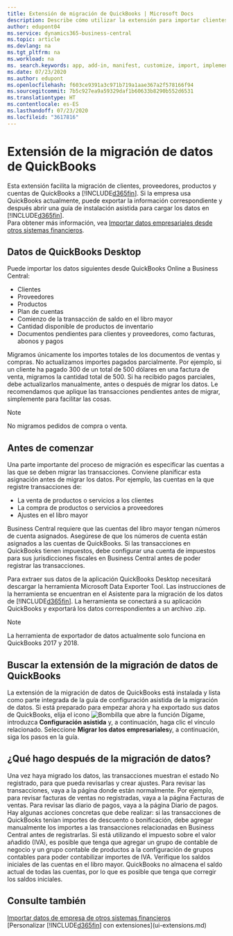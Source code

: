 ```yaml
---
title: Extensión de migración de QuickBooks | Microsoft Docs
description: Describe cómo utilizar la extensión para importar clientes, proveedores, elementos y cuentas de QuickBooks Desktop a Business Central.
author: edupont04
ms.service: dynamics365-business-central
ms.topic: article
ms.devlang: na
ms.tgt_pltfrm: na
ms.workload: na
ms. search.keywords: app, add-in, manifest, customize, import, implement
ms.date: 07/23/2020
ms.author: edupont
ms.openlocfilehash: f603ce9391a3c971b719a1aae367a2f578166f94
ms.sourcegitcommit: 7b5c927ea9a59329daf1b60633b8290b552d6531
ms.translationtype: HT
ms.contentlocale: es-ES
ms.lasthandoff: 07/23/2020
ms.locfileid: "3617816"
---
```

# <a name="the-quickbooks-data-migration-extension"></a>Extensión de la migración de datos de QuickBooks

Esta extensión facilita la migración de clientes, proveedores, productos y cuentas de QuickBooks a [!INCLUDE[d365fin](includes/d365fin_md.md)]. Si la empresa usa QuickBooks actualmente, puede exportar la información correspondiente y después abrir una guía de instalación asistida para cargar los datos en [!INCLUDE[d365fin](includes/d365fin_md.md)].  
Para obtener más información, vea [Importar datos empresariales desde otros sistemas financieros](across-import-data-configuration-packages.md).

## <a name="data-from-quickbooks-desktop"></a>Datos de QuickBooks Desktop

Puede importar los datos siguientes desde QuickBooks Online a Business Central:

- Clientes  
- Proveedores  
- Productos  
- Plan de cuentas  
- Comienzo de la transacción de saldo en el libro mayor  
- Cantidad disponible de productos de inventario  
- Documentos pendientes para clientes y proveedores, como facturas, abonos y pagos  

Migramos únicamente los importes totales de los documentos de ventas y compras. No actualizamos importes pagados parcialmente. Por ejemplo, si un cliente ha pagado 300 de un total de 500 dólares en una factura de venta, migramos la cantidad total de 500. Si ha recibido pagos parciales, debe actualizarlos manualmente, antes o después de migrar los datos. Le recomendamos que aplique las transacciones pendientes antes de migrar, simplemente para facilitar las cosas.

> [!NOTE]
> No migramos pedidos de compra o venta.

## <a name="before-you-start"></a>Antes de comenzar

Una parte importante del proceso de migración es especificar las cuentas a las que se deben migrar las transacciones. Conviene planificar esta asignación antes de migrar los datos. Por ejemplo, las cuentas en la que registre transacciones de:

- La venta de productos o servicios a los clientes  
- La compra de productos o servicios a proveedores  
- Ajustes en el libro mayor  

Business Central requiere que las cuentas del libro mayor tengan números de cuenta asignados. Asegúrese de que los números de cuenta están asignados a las cuentas de QuickBooks.
Si las transacciones en QuickBooks tienen impuestos, debe configurar una cuenta de impuestos para sus jurisdicciones fiscales en Business Central antes de poder registrar las transacciones.

Para extraer sus datos de la aplicación QuickBooks Desktop necesitará descargar la herramienta Microsoft Data Exporter Tool.  Las instrucciones de la herramienta se encuentran en el Asistente para la migración de los datos de [!INCLUDE[d365fin](includes/d365fin_md.md)]. La herramienta se conectará a su aplicación QuickBooks y exportará los datos correspondientes a un archivo .zip.  

> [!NOTE]
> La herramienta de exportador de datos actualmente solo funciona en QuickBooks 2017 y 2018.

## <a name="finding-the-quickbooks-data-migration-extension"></a>Buscar la extensión de la migración de datos de QuickBooks

La extensión de la migración de datos de QuickBooks está instalada y lista como parte integrada de la guía de configuración asistida de la migración de datos. Si está preparado para empezar ahora y ha exportado sus datos de QuickBooks, elija el icono ![Bombilla que abre la función Dígame](media/ui-search/search_small.png "Dígame qué desea hacer"), introduzca **Configuración asistida** y, a continuación, haga clic el vínculo relacionado. Seleccione **Migrar los datos empresariales**y, a continuación, siga los pasos en la guía.  

## <a name="what-do-i-do-after-i-migrate-data"></a>¿Qué hago después de la migración de datos?

Una vez haya migrado los datos, las transacciones muestran el estado No registrado, para que pueda revisarlas y crear ajustes. Para revisar las transacciones, vaya a la página donde están normalmente. Por ejemplo, para revisar facturas de ventas no registradas, vaya a la página Facturas de ventas. Para revisar las diario de pagos, vaya a la página Diario de pagos.
Hay algunas acciones concretas que debe realizar: si las transacciones de QuickBooks tenían importes de descuento o bonificación, debe agregar manualmente los importes a las transacciones relacionadas en Business Central antes de registrarlas.
Si está utilizando el impuesto sobre el valor añadido (IVA), es posible que tenga que agregar un grupo de contable de negocio y un grupo contable de productos a la configuración de grupos contables para poder contabilizar importes de IVA.
Verifique los saldos iniciales de las cuentas en el libro mayor. QuickBooks no almacena el saldo actual de todas las cuentas, por lo que es posible que tenga que corregir los saldos iniciales.

## <a name="see-also"></a>Consulte también

[Importar datos de empresa de otros sistemas financieros](across-import-data-configuration-packages.md)  
[Personalizar [!INCLUDE[d365fin](includes/d365fin_md.md)] con extensiones](ui-extensions.md)  
